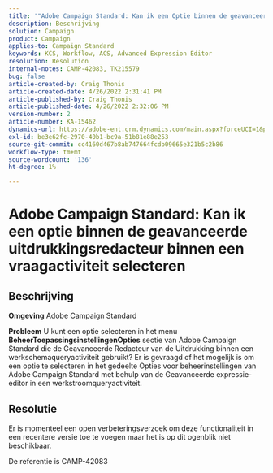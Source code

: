 ```yaml
---
title: '"Adobe Campaign Standard: Kan ik een Optie binnen de geavanceerde uitdrukkingsredacteur binnen een vraagactiviteit selecteren?'
description: Beschrijving
solution: Campaign
product: Campaign
applies-to: Campaign Standard
keywords: KCS, Workflow, ACS, Advanced Expression Editor
resolution: Resolution
internal-notes: CAMP-42083, TK215579
bug: false
article-created-by: Craig Thonis
article-created-date: 4/26/2022 2:31:41 PM
article-published-by: Craig Thonis
article-published-date: 4/26/2022 2:32:06 PM
version-number: 2
article-number: KA-15462
dynamics-url: https://adobe-ent.crm.dynamics.com/main.aspx?forceUCI=1&pagetype=entityrecord&etn=knowledgearticle&id=c2f43f96-6dc5-ec11-a7b6-0022480a138b
exl-id: be3e62fc-2970-40b1-bc9a-51b81e88e253
source-git-commit: cc4160d467b8ab747664fcdb09665e321b5c2b86
workflow-type: tm+mt
source-wordcount: '136'
ht-degree: 1%

---
```


# Adobe Campaign Standard: Kan ik een optie binnen de geavanceerde uitdrukkingsredacteur binnen een vraagactiviteit selecteren

## Beschrijving


<b>Omgeving</b>
Adobe Campaign Standard

<b>Probleem</b>
U kunt een optie selecteren in het menu <b>Beheer</b><b>Toepassingsinstellingen</b><b>Opties</b> sectie van Adobe Campaign Standard die de Geavanceerde Redacteur van de Uitdrukking binnen een werkschemaqueryactiviteit gebruikt?
Er is gevraagd of het mogelijk is om een optie te selecteren in het gedeelte Opties voor beheerinstellingen van Adobe Campaign Standard met behulp van de Geavanceerde expressie-editor in een werkstroomqueryactiviteit.


## Resolutie


Er is momenteel een open verbeteringsverzoek om deze functionaliteit in een recentere versie toe te voegen maar het is op dit ogenblik niet beschikbaar.

De referentie is CAMP-42083
